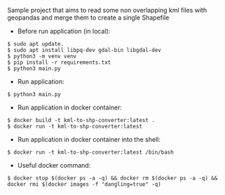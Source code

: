 Sample project that aims to read some non overlapping kml files with geopandas and merge them to create a single Shapefile  

* Before run application (in local):

```
$ sudo apt update.
$ sudo apt install libpq-dev gdal-bin libgdal-dev
$ python3 -m venv venv
$ pip install -r requirements.txt
$ python3 main.py
```

* Run application:

```
$ python3 main.py
```

* Run application in docker container:

```
$ docker build -t kml-to-shp-converter:latest .
$ docker run -t kml-to-shp-converter:latest
```

* Run application in docker container into the shell:

```
$ docker run -t kml-to-shp-converter:latest /bin/bash
```

* Useful docker command:

```
$ docker stop $(docker ps -a -q) && docker rm $(docker ps -a -q) && docker rmi $(docker images -f "dangling=true" -q)
```
